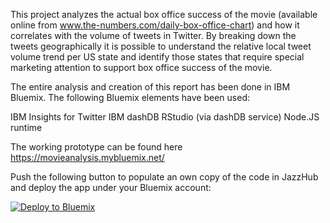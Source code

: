 This project analyzes the actual box office success of the movie (available online from www.the-numbers.com/daily-box-office-chart) and how it correlates with the volume of tweets in Twitter. By breaking down the tweets geographically it is possible to understand the relative local tweet volume trend per US state and identify those states that require special marketing attention to support box office success of the movie.


The entire analysis and creation of this report has been done in IBM Bluemix. The following Bluemix elements have been used:

IBM Insights for Twitter
IBM dashDB
RStudio (via dashDB service)
Node.JS runtime

The working prototype can be found here https://movieanalysis.mybluemix.net/

Push the following button to populate an own copy of the code in JazzHub and deploy the app under  your Bluemix account:

[![Deploy to Bluemix](https://bluemix.net/deploy/button.png)](https://bluemix.net/deploy?repository=https://hub.jazz.net/git/torsstei/movie-analysis)
